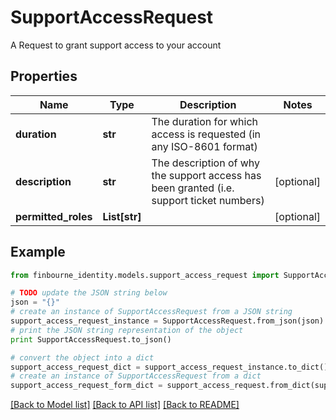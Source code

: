 # SupportAccessRequest

A Request to grant support access to your account

## Properties
Name | Type | Description | Notes
------------ | ------------- | ------------- | -------------
**duration** | **str** | The duration for which access is requested (in any ISO-8601 format) | 
**description** | **str** | The description of why the support access has been granted (i.e. support ticket numbers) | [optional] 
**permitted_roles** | **List[str]** |  | [optional] 

## Example

```python
from finbourne_identity.models.support_access_request import SupportAccessRequest

# TODO update the JSON string below
json = "{}"
# create an instance of SupportAccessRequest from a JSON string
support_access_request_instance = SupportAccessRequest.from_json(json)
# print the JSON string representation of the object
print SupportAccessRequest.to_json()

# convert the object into a dict
support_access_request_dict = support_access_request_instance.to_dict()
# create an instance of SupportAccessRequest from a dict
support_access_request_form_dict = support_access_request.from_dict(support_access_request_dict)
```
[[Back to Model list]](../README.md#documentation-for-models) [[Back to API list]](../README.md#documentation-for-api-endpoints) [[Back to README]](../README.md)


